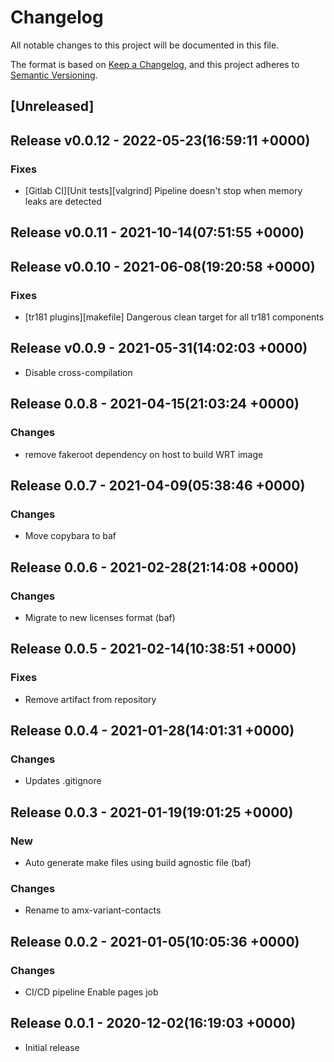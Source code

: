 # Changelog

All notable changes to this project will be documented in this file.

The format is based on [Keep a Changelog](https://keepachangelog.com/en/1.0.0/),
and this project adheres to [Semantic Versioning](https://semver.org/spec/v2.0.0.html).

## [Unreleased]


## Release v0.0.12 - 2022-05-23(16:59:11 +0000)

### Fixes

- [Gitlab CI][Unit tests][valgrind] Pipeline doesn't stop when memory leaks are detected

## Release v0.0.11 - 2021-10-14(07:51:55 +0000)

## Release v0.0.10 - 2021-06-08(19:20:58 +0000)

### Fixes

- [tr181 plugins][makefile] Dangerous clean target for all tr181 components

## Release v0.0.9 - 2021-05-31(14:02:03 +0000)

- Disable cross-compilation

## Release 0.0.8 - 2021-04-15(21:03:24 +0000)

### Changes

-  remove fakeroot dependency on host to build WRT image 

## Release 0.0.7 - 2021-04-09(05:38:46 +0000)

### Changes

- Move copybara to baf

## Release 0.0.6 - 2021-02-28(21:14:08 +0000)

### Changes

- Migrate to new licenses format (baf)

## Release 0.0.5 - 2021-02-14(10:38:51 +0000)

### Fixes

- Remove artifact from repository

## Release 0.0.4 - 2021-01-28(14:01:31 +0000)

### Changes

- Updates .gitignore

## Release 0.0.3 - 2021-01-19(19:01:25 +0000)

### New

- Auto generate make files using build agnostic file (baf)

### Changes

- Rename to amx-variant-contacts

## Release 0.0.2 - 2021-01-05(10:05:36 +0000)

### Changes

- CI/CD pipeline Enable pages job

## Release 0.0.1 - 2020-12-02(16:19:03 +0000)

- Initial release
